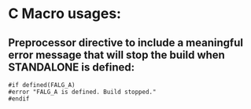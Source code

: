 # C Macro usages:

## Preprocessor directive to include a meaningful error message that will stop the build when STANDALONE is defined:
```
#if defined(FALG_A)
#error "FALG_A is defined. Build stopped."
#endif
```
